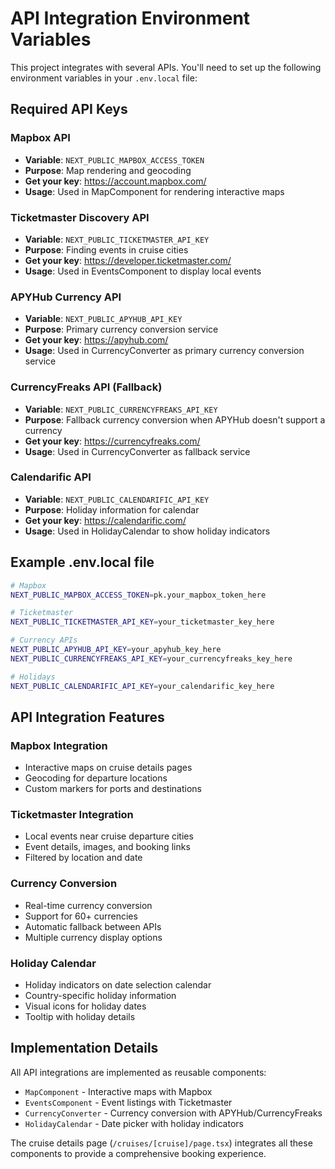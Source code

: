 # API Integration Environment Variables

This project integrates with several APIs. You'll need to set up the following environment variables in your `.env.local` file:

## Required API Keys

### Mapbox API
- **Variable**: `NEXT_PUBLIC_MAPBOX_ACCESS_TOKEN`
- **Purpose**: Map rendering and geocoding
- **Get your key**: https://account.mapbox.com/
- **Usage**: Used in MapComponent for rendering interactive maps

### Ticketmaster Discovery API
- **Variable**: `NEXT_PUBLIC_TICKETMASTER_API_KEY`
- **Purpose**: Finding events in cruise cities
- **Get your key**: https://developer.ticketmaster.com/
- **Usage**: Used in EventsComponent to display local events

### APYHub Currency API
- **Variable**: `NEXT_PUBLIC_APYHUB_API_KEY`
- **Purpose**: Primary currency conversion service
- **Get your key**: https://apyhub.com/
- **Usage**: Used in CurrencyConverter as primary currency conversion service

### CurrencyFreaks API (Fallback)
- **Variable**: `NEXT_PUBLIC_CURRENCYFREAKS_API_KEY`
- **Purpose**: Fallback currency conversion when APYHub doesn't support a currency
- **Get your key**: https://currencyfreaks.com/
- **Usage**: Used in CurrencyConverter as fallback service

### Calendarific API
- **Variable**: `NEXT_PUBLIC_CALENDARIFIC_API_KEY`
- **Purpose**: Holiday information for calendar
- **Get your key**: https://calendarific.com/
- **Usage**: Used in HolidayCalendar to show holiday indicators

## Example .env.local file

```bash
# Mapbox
NEXT_PUBLIC_MAPBOX_ACCESS_TOKEN=pk.your_mapbox_token_here

# Ticketmaster
NEXT_PUBLIC_TICKETMASTER_API_KEY=your_ticketmaster_key_here

# Currency APIs
NEXT_PUBLIC_APYHUB_API_KEY=your_apyhub_key_here
NEXT_PUBLIC_CURRENCYFREAKS_API_KEY=your_currencyfreaks_key_here

# Holidays
NEXT_PUBLIC_CALENDARIFIC_API_KEY=your_calendarific_key_here
```

## API Integration Features

### Mapbox Integration
- Interactive maps on cruise details pages
- Geocoding for departure locations
- Custom markers for ports and destinations

### Ticketmaster Integration
- Local events near cruise departure cities
- Event details, images, and booking links
- Filtered by location and date

### Currency Conversion
- Real-time currency conversion
- Support for 60+ currencies
- Automatic fallback between APIs
- Multiple currency display options

### Holiday Calendar
- Holiday indicators on date selection calendar
- Country-specific holiday information
- Visual icons for holiday dates
- Tooltip with holiday details

## Implementation Details

All API integrations are implemented as reusable components:

- `MapComponent` - Interactive maps with Mapbox
- `EventsComponent` - Event listings with Ticketmaster
- `CurrencyConverter` - Currency conversion with APYHub/CurrencyFreaks
- `HolidayCalendar` - Date picker with holiday indicators

The cruise details page (`/cruises/[cruise]/page.tsx`) integrates all these components to provide a comprehensive booking experience.
